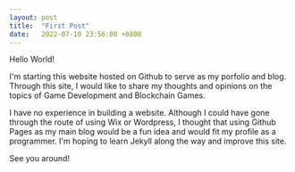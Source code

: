 ```yaml
---
layout: post
title:  "First Post"
date:   2022-07-10 23:56:00 +0800
---
```


Hello World!

I'm starting this website hosted on Github to serve as my porfolio and blog. Through this site, I would like to share my thoughts and opinions on the topics of Game Development and Blockchain Games.

I have no experience in building a website. Although I could have gone through the route of using Wix or Wordpress, I thought that using Github Pages as my main blog would be a fun idea and would fit my profile as a programmer. I'm hoping to learn Jekyll along the way and improve this site.

See you around!

